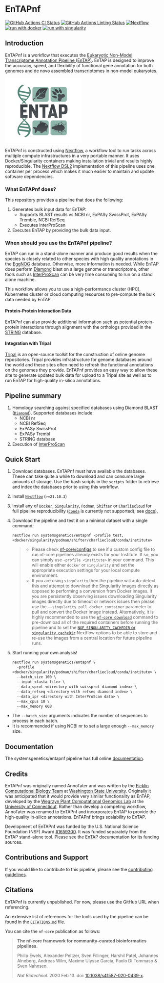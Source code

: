 # EnTAPnf

[![GitHub Actions CI Status](https://github.com/systemsgenetics/entapnf/workflows/nf-core%20CI/badge.svg)](https://github.com/systemsgenetics/entapnf/actions?query=workflow%3A%22nf-core+CI%22)
[![GitHub Actions Linting Status](https://github.com/systemsgenetics/entapnf/workflows/nf-core%20linting/badge.svg)](https://github.com/systemsgenetics/entapnf/actions?query=workflow%3A%22nf-core+linting%22)
[![Nextflow](https://img.shields.io/badge/nextflow%20DSL2-%E2%89%A521.04.0-23aa62.svg?labelColor=000000)](https://www.nextflow.io/)
[![run with docker](https://img.shields.io/badge/run%20with-docker-0db7ed?labelColor=000000&logo=docker)](https://www.docker.com/)
[![run with singularity](https://img.shields.io/badge/run%20with-singularity-1d355c.svg?labelColor=000000)](https://sylabs.io/docs/)

## Introduction

EnTAPnf is a workflow that executes the [Eukaryotic Non-Model Transcriptome Annotation Pipeline (EnTAP)](https://entap.readthedocs.io/en/latest/). EnTAP is designed to improve the accuracy, speed, and flexibility of functional gene annotation for both genomes and de novo assembled transcriptomes in non-model eukaryotes.

![systemsgenetics/entapnf](docs/images/ENTAP_white_250w.jpg)

EnTAPnf is constructed using [Nextflow](https://www.nextflow.io), a workflow tool to run tasks across multiple compute infrastructures in a very portable manner. It uses Docker/Singularity containers making installation trivial and results highly reproducible. The [Nextflow DSL2](https://www.nextflow.io/docs/latest/dsl2.html) implementation of this pipeline uses one container per process which makes it much easier to maintain and update software dependencies.

### What EnTAPnf does?

This repository provides a pipeline that does the following:

1.  Generates bulk input data for EnTAP:
    - Supports BLAST results vs NCBI nr, ExPASy SwissProt, ExPASy Tremble, NCBI RefSeq
    - Executes InterProScan
2.  Executes EnTAP by providing the bulk data input.

### When should you use the EnTAPnf pipeline?

EnTAP can run in a stand-alone manner and produce good results when the species is closely related to other species with high quality annotations in the [EggNOG](http://eggnog5.embl.de/#/app/home) database. Otherwise, more information is needed. While EnTAP does perform [Diamond](https://github.com/bbuchfink/diamond) blast on a large genome or transcriptome, other tools such as [InterProScan](https://interproscan-docs.readthedocs.io/en/latest/) can be very time consuming to run on a stand alone machine.

This workflow allows you to use a high-performance cluster (HPC), Kubernetes cluster or cloud computing resources to pre-compute the bulk data needed by EnTAP.

#### Protein-Protein Interaction Data

EnTAPnf can also provide additional information such as potential protein-protein interactions through alignment with the orthologs provided in the [STRING](https://string-db.org/) database.

#### Integration with Tripal

[Tripal](http://tripal.info) is an open-source toolkit for the construction of online genome repositories. Tripal provides infrastructure for genome databases around the world and these sites often need to refresh the functional annotations on the genomes they provide. EnTAPnf provides an easy way to allow these site to generate updated bulk data for upload to a Tripal site as well as to run EnTAP for high-quality in-silico annotations.

## Pipeline summary

1. Homology searching against specified databases using Diamond BLAST ([`Diamond`](https://github.com/bbuchfink/diamond)). Supported databases include:
   - NCBI nr
   - NCBI RefSeq
   - ExPASy SwissProt
   - ExPASy Trembl
   - STRING database
2. Execution of [InterProScan](https://interproscan-docs.readthedocs.io/en/latest/)

## Quick Start

1. Download databases. EnTAPnf must have available the databases. These can take quite a while to download and can consume large amounts of storage. Use the bash scripts in the `scripts` folder to retrieve and index the databases prior to using this workflow.

1. Install [`Nextflow`](https://www.nextflow.io/docs/latest/getstarted.html#installation) (`>=21.10.3`)

1. Install any of [`Docker`](https://docs.docker.com/engine/installation/), [`Singularity`](https://www.sylabs.io/guides/3.0/user-guide/), [`Podman`](https://podman.io/), [`Shifter`](https://nersc.gitlab.io/development/shifter/how-to-use/) or [`Charliecloud`](https://hpc.github.io/charliecloud/) for full pipeline reproducibility ([`Conda`](https://conda.io/miniconda.html) is currently not supported); see [docs](https://nf-co.re/usage/configuration#basic-configuration-profiles)),

1. Download the pipeline and test it on a minimal dataset with a single command:

   ```console
   nextflow run systemsgenetics/entapnf -profile test,<docker/singularity/podman/shifter/charliecloud/conda/institute>
   ```

   > - Please check [nf-core/configs](https://github.com/nf-core/configs#documentation) to see if a custom config file to run nf-core pipelines already exists for your Institute. If so, you can simply use `-profile <institute>` in your command. This will enable either `docker` or `singularity` and set the appropriate execution settings for your local compute environment.
   > - If you are using `singularity` then the pipeline will auto-detect this and attempt to download the Singularity images directly as opposed to performing a conversion from Docker images. If you are persistently observing issues downloading Singularity images directly due to timeout or network issues then please use the `--singularity_pull_docker_container` parameter to pull and convert the Docker image instead. Alternatively, it is highly recommended to use the [`nf-core download`](https://nf-co.re/tools/#downloading-pipelines-for-offline-use) command to pre-download all of the required containers before running the pipeline and to set the [`NXF_SINGULARITY_CACHEDIR` or `singularity.cacheDir`](https://www.nextflow.io/docs/latest/singularity.html?#singularity-docker-hub) Nextflow options to be able to store and re-use the images from a central location for future pipeline runs.

1. Start running your own analysis!

   <!-- TODO nf-core: Update the example "typical command" below used to run the pipeline -->

   ```console
   nextflow run systemsgenetics/entapnf \
     -profile <docker/singularity/podman/shifter/charliecloud/conda/institute> \
     --batch_size 100 \
     --input <fasta file> \
     --data_sprot <directory with swissprot diamond index> \
     --data_refseq <directory with refseq diamond index> \
     --data_ipr <directory with InterProScan data> \
     --max_cpus 10 \
     --max_memory 6GB

   ```

- The `--batch_size` arguments indicates the number of sequences to process in each batch.
- It is recommended if using NCBI nr to set a large enough `--max_memory` size.

## Documentation

The systemsgenetics/entapnf pipeline has full online [documentation](https://entapnf.readthedocs.io/en/latest/).

## Credits

EnTAPnf was originally named AnnoTater and was written by the [Ficklin Computational Biology Team](http://ficklinlab.cahnrs.wsu.edu/) at [Washington State University](http://www.wsu.edu). Originally it was anticipated that it would provide very similar functionality as EnTAP, developed by the [Wegrzyn Plant Computational Genomics Lab](http://plantcompgenomics.com/) at the [University of Connecticut](http://www.uconn.edu). Rather than develop a competing workflow, AnnoTater was renamed to EnTAPnf and incorporates EnTAP to provide the high-quality in-silico annotations. EnTAPnf brings scalability to EnTAP.

Development of EnTAPnf was funded by the U.S. National Science Foundation (NSF) Award [#1659300](https://www.nsf.gov/awardsearch/showAward?AWD_ID=1659300&HistoricalAwards=false). It was funded separately from the EnTAP stand-alone tool. Please see the [EnTAP](https://entap.readthedocs.io/en/latest/) documentation for its funding sources.

## Contributions and Support

If you would like to contribute to this pipeline, please see the [contributing guidelines](.github/CONTRIBUTING.md).

## Citations

EnTAPnf is currently unpublished. For now, please use the GitHub URL when referencing.

<!-- TODO nf-core: Add bibliography of tools and data used in your pipeline -->

An extensive list of references for the tools used by the pipeline can be found in the [`CITATIONS.md`](CITATIONS.md) file.

You can cite the `nf-core` publication as follows:

> **The nf-core framework for community-curated bioinformatics pipelines.**
>
> Philip Ewels, Alexander Peltzer, Sven Fillinger, Harshil Patel, Johannes Alneberg, Andreas Wilm, Maxime Ulysse Garcia, Paolo Di Tommaso & Sven Nahnsen.
>
> _Nat Biotechnol._ 2020 Feb 13. doi: [10.1038/s41587-020-0439-x](https://dx.doi.org/10.1038/s41587-020-0439-x).
